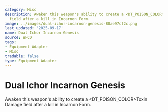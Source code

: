 ```yaml
---
category: Misc
description: Awaken this weapon's ability to create a <DT_POISON_COLOR>Toxin Damage
  field after a kill in Incarnon Form.
image: ../images/dual-ichor-incarnon-genesis-88ae97cf2c.png
last_updated: '2025-09-17'
name: Dual Ichor Incarnon Genesis
source: WFCD
tags:
- Equipment Adapter
- Misc
tradable: false
type: Equipment Adapter
---
```


# Dual Ichor Incarnon Genesis

Awaken this weapon's ability to create a <DT_POISON_COLOR>Toxin Damage field after a kill in Incarnon Form.

